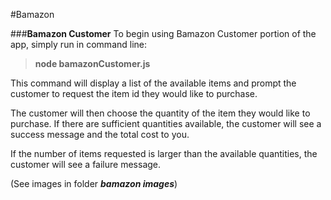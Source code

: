 #Bamazon

###**Bamazon Customer**
To begin using Bamazon Customer portion of the app, simply run in command line:

> **node bamazonCustomer.js**

This command will display a list of the available items and prompt the customer to request the item id they would like to purchase.

The customer will then choose the quantity of the item they would like to purchase. If there are sufficient quantities available, the customer will see a success message and the total cost to you.

If the number of items requested is larger than the available quantities, the customer will see a failure message.

(See images in folder ***bamazon images***)